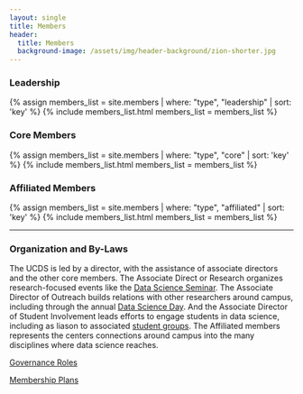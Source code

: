 ```yaml
---
layout: single
title: Members
header:
  title: Members
  background-image: /assets/img/header-background/zion-shorter.jpg
---
```



<h3 class="display-3 mb-3">Leadership</h3>

{% assign members_list = site.members | where: "type", "leadership"  | sort: 'key' %}
{% include members_list.html members_list = members_list %}

<h3 class="display-3 mb-3">Core Members</h3>

{% assign members_list = site.members | where: "type", "core"  | sort: 'key' %}
{% include members_list.html members_list = members_list %}

<h3 class="display-3 mb-3">Affiliated Members</h3>
{% assign members_list = site.members | where: "type", "affiliated"  | sort: 'key' %}
{% include members_list.html members_list = members_list %}

---

### Organization and By-Laws

The UCDS is led by a director, with the assistance of associate directors and the other core members.  The Associate Direct or Research organizes research-focused events like the <a href="seminar.html">Data Science Seminar</a>.  The Associate Director of Outreach builds relations with other researchers around campus, including through the annual <a href="dataday.html">Data Science Day</a>.  And the Associate Director of Student Involvement leads efforts to engage students in data science, including as liason to associated <a href="club.html">student groups</a>. The Affiliated members represents the centers connections around campus into the many disciplines where data science reaches.


[Governance Roles](./assets/file/UCDS-Elections[7996].pdf)

[Membership Plans](./assets/file/UCDS-Affiliate[7995].pdf)
